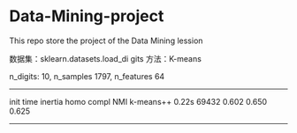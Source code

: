 # Data-Mining-project
This repo store the project of the Data Mining lession


数据集：sklearn.datasets.load_di gits  方法：K-means  

n_digits: 10, 	 n_samples 1797, 	 n_features 64
__________________________________________________
init		time	inertia	homo	compl	NMI
k-means++	0.22s	69432	0.602	0.650	0.625
__________________________________________________


